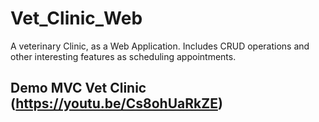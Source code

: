 # Vet_Clinic_Web
A veterinary Clinic, as a Web Application. Includes CRUD operations and other interesting features as scheduling
appointments.

## Demo MVC Vet Clinic (https://youtu.be/Cs8ohUaRkZE)
